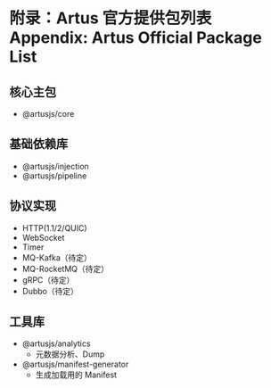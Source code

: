 # 附录：Artus 官方提供包列表 Appendix: Artus Official Package List

## 核心主包

- @artusjs/core

## 基础依赖库

- @artusjs/injection
- @artusjs/pipeline

## 协议实现

- HTTP(1.1/2/QUIC)
- WebSocket
- Timer
- MQ-Kafka（待定）
- MQ-RocketMQ（待定）
- gRPC（待定）
- Dubbo（待定）

## 工具库

- @artusjs/analytics
  - 元数据分析、Dump
- @artusjs/manifest-generator
  - 生成加载用的 Manifest
